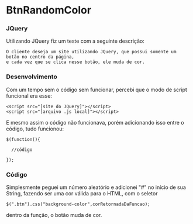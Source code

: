 # BtnRandomColor

### JQuery
Utilizando JQuery fiz um teste com a seguinte descrição:
```
O cliente deseja um site utilizando JQuery, que possui somente um botão no centro da página,
e cada vez que se clica nesse botão, ele muda de cor.
```

### Desenvolvimento
Com um tempo sem o código sem funcionar, percebi que o modo de script funcional era esse:
```
<script src="[site do JQuery]"></script>
<script src="[arquivo .js local]"></script>
```

E mesmo assim o código não funcionava, porém adicionando isso entre o código, tudo funcionou:
```
$(function(){
  
  //código
  
});
```
### Código
Simplesmente peguei um número aleatório e adicionei "#" no início de sua String, fazendo ser uma 
cor válida para o HTML, com o seletor
```
$(".btn").css("background-color",corRetornadaDaFuncao);
```
dentro da função, o botão muda de cor.
